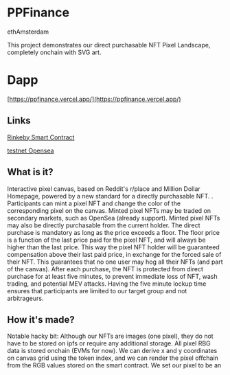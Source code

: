 # PPFinance

ethAmsterdam

This project demonstrates our direct purchasable NFT Pixel Landscape, completely onchain with SVG art. 


# Dapp

[https://ppfinance.vercel.app/](https://ppfinance.vercel.app/)

## Links


[Rinkeby Smart Contract](https://rinkeby.etherscan.io/address/0x877ae605f9488e3cf4d220f20fefd1980772d156)

[testnet Opensea](https://testnets.opensea.io/collection/thepixel-jgsc699yse)


## What is it?

Interactive pixel canvas, based on Reddit's r/place and Million Dollar Homepage, powered by a new standard for a directly purchasable NFT. . Participants can mint a pixel NFT and change the color of the corresponding pixel on the canvas. Minted pixel NFTs may be traded on secondary markets, such as OpenSea (already support). Minted pixel NFTs may also be directly purchasable from the current holder. The direct purchase is mandatory as long as the price exceeds a floor. The floor price is a function of the last price paid for the pixel NFT, and will always be higher than the last price. This way the pixel NFT holder will be guaranteed compensation above their last paid price, in exchange for the forced sale of their NFT. This guarantees that no one user may hog all their NFTs (and part of the canvas). After each purchase, the NFT is protected from direct purchase for at least five minutes, to prevent immediate loss of NFT, wash trading, and potential MEV attacks. Having the five minute lockup time ensures that participants are limited to our target group and not arbitrageurs.

## How it's made?

Notable hacky bit: Although our NFTs are images (one pixel), they do not have to be stored on ipfs or require any additional storage. All pixel RBG data is stored onchain (EVMs for now). We can derive x and y coordinates on canvas grid using the token index, and we can render the pixel offchain from the RGB values stored on the smart contract. We set our pixel to be an <svg> onchain so anyone can render it independently. Sponsors: Ethereum & Optimism & Polygon helped us with testnets and resources (faucets, nodes, validators). Coinbase and WalletConnect helped us with APIs to connect user wallets to our front end. 